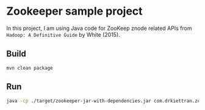 # Zookeeper sample project
In this project, I am using Java code for ZooKeep znode related APIs from
`Hadoop: A Definitive Guide` by White (2015).

## Build

```shell script
mvn clean package
```

## Run
```bash
java -cp ./target/zookeeper-jar-with-dependencies.jar com.drkiettran.zookeeper.CreateGroup localhost zoo
```
